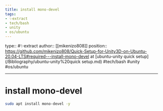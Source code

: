 ```yaml
---
title: install mono-devel
tags:
- ✨extract
- tech/bash
- unity
- os/ubuntu
---
```


type:: #✨extract
author:: [[mikenizo808]]
position:: https://github.com/mikenizo808/Quick-Setup-for-Unity3D-on-Ubuntu-20.04-LTS#required---install-mono-devel at [ubuntu-unity quick setup](/Bibliography/ubuntu-unity%20quick setup.md)
#tech/bash #unity #os/ubuntu 

---

# install mono-devel

```bash
sudo apt install mono-devel -y
```
